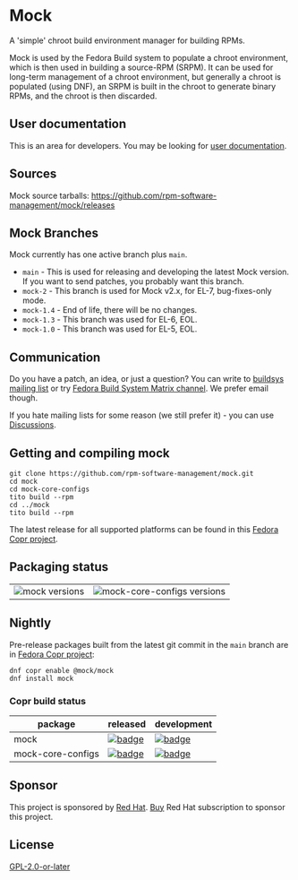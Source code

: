 # Mock

A 'simple' chroot build environment manager for building RPMs.

Mock is used by the Fedora Build system to populate a chroot environment, which is then used in building a source-RPM (SRPM). It can be used for long-term management of a chroot environment, but generally a chroot is populated (using DNF), an SRPM is built in the chroot to generate binary RPMs, and the chroot is then discarded.

## User documentation

This is an area for developers. You may be looking for [user documentation](https://rpm-software-management.github.io/mock/).

## Sources

Mock source tarballs: https://github.com/rpm-software-management/mock/releases

## Mock Branches

Mock currently has one active branch plus `main`.

 * `main` - This is used for releasing and developing the latest Mock version.
   If you want to send patches, you probably want this branch.
 * `mock-2` - This branch is used for Mock v2.x, for EL-7, bug-fixes-only mode.
 * `mock-1.4` - End of life, there will be no changes.
 * `mock-1.3` - This branch was used for EL-6, EOL.
 * `mock-1.0` - This branch was used for EL-5, EOL.

## Communication

Do you have a patch, an idea, or just a question?
You can write to [buildsys mailing list](https://lists.fedoraproject.org/admin/lists/buildsys%40lists.fedoraproject.org/)
or try [Fedora Build System Matrix channel](https://matrix.to/#/#buildsys:fedoraproject.org).
We prefer email though.

If you hate mailing lists for some reason (we still prefer it) - you can use [Discussions](https://github.com/rpm-software-management/mock/discussions).

## Getting and compiling mock

    git clone https://github.com/rpm-software-management/mock.git
    cd mock
    cd mock-core-configs
    tito build --rpm
    cd ../mock
    tito build --rpm


The latest release for all supported platforms can be found in this [Fedora Copr project](https://copr.fedorainfracloud.org/coprs/g/mock/mock-stable/).

## Packaging status

<table border="0"><tr><td valign="top">
<img src="https://repology.org/badge/vertical-allrepos/mock.svg?exclude_unsupported=1&header=mock" alt="mock versions" />
</td><td  valign="top">
<img src="https://repology.org/badge/vertical-allrepos/mock-core-configs.svg?exclude_unsupported=1&header=mock-core-configs" alt="mock-core-configs versions" />
</td></tr></table>

## Nightly

Pre-release packages built from the latest git commit in the `main` branch are in [Fedora Copr project](https://copr.fedorainfracloud.org/coprs/g/mock/mock/):

    dnf copr enable @mock/mock
    dnf install mock

### Copr build status

package | released | development
------- | -------- | -----------
mock | [![badge](https://copr.fedorainfracloud.org/coprs/g/mock/mock-stable/package/mock/status_image/last_build.png)](https://copr.fedorainfracloud.org/coprs/g/mock/mock-stable/package/mock/) | [![badge](https://copr.fedorainfracloud.org/coprs/g/mock/mock/package/mock/status_image/last_build.png)](https://copr.fedorainfracloud.org/coprs/g/mock/mock/package/mock/)
mock-core-configs | [![badge](https://copr.fedorainfracloud.org/coprs/g/mock/mock-stable/package/mock-core-configs/status_image/last_build.png)](https://copr.fedorainfracloud.org/coprs/g/mock/mock-stable/package/mock-core-configs/) | [![badge](https://copr.fedorainfracloud.org/coprs/g/mock/mock/package/mock-core-configs/status_image/last_build.png)](https://copr.fedorainfracloud.org/coprs/g/mock/mock/package/mock-core-configs/)


## Sponsor

This project is sponsored by [Red Hat](https://www.redhat.com/). [Buy](https://www.redhat.com/en/store) Red Hat subscription to sponsor this project.


## License

[GPL-2.0-or-later](https://spdx.org/licenses/GPL-2.0-or-later.html)
